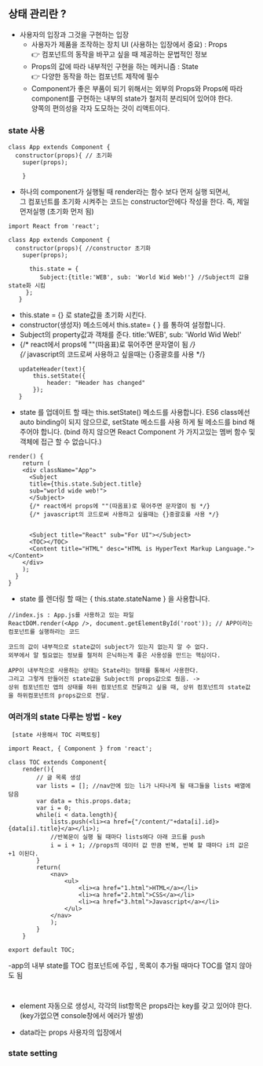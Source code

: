 ## 상태 관리란 ?

* 사용자의 입장과 그것을 구현하는 입장
   * 사용자가 제품을 조작하는 장치 UI (사용하는 입장에서 중요)  : Props <br>
  👉 컴포넌트의 동작을 바꾸고 싶을 때 제공하는 문법적인 정보
   * Props의 값에 따라 내부적인 구현을 하는 메커니즘 : State  <br>
  👉 다양한 동작을 하는 컴포넌트 제작에 필수
   * Component가 좋은 부품이 되기 위해서는 외부의 Props와 Props에 따라<br>
     component를 구현하는 내부의 state가 철저히 분리되어 있어야 한다.<br>
     양쪽의 편의성을 각자 도모하는 것이 리액트이다. 

### state 사용

```
class App extends Component {
  constructor(props){ // 초기화
    super(props); 
    
    }
```
- 하나의 component가 실행될 때 render라는 함수 보다 먼저 실행 되면서, <br>
 그 컴포넌트를 초기화 시켜주는 코드는 constructor안에다 작성을 한다.  즉, 제일 먼저실행 (초기화 먼저 됨)

```
import React from 'react';

class App extends Component {
  constructor(props){ //constructor 초기화
    super(props); 
    
      this.state = {
         Subject:{title:'WEB', sub: 'World Wid Web!'} //Subject의 값을 state화 시킴
     };
   }
```
- this.state = {} 로 state값을 초기화 시킨다. 
- constructor(생성자) 메소드에서 this.state= { } 를 통하여 설정합니다.
- Subject의 property값과 객채를 준다.  title:'WEB', sub: 'World Wid Web!'
- {/* react에서 props에 ""(따옴표)로 묶어주면 문자열이 됨 */} <br>
  {/* javascript의 코드로써 사용하고 싶을때는 {}중괄호를 사용 */}

```   
   updateHeader(text){
       this.setState({
           header: "Header has changed"
       });
   }
```

* state 를 업데이트 할 때는 this.setState() 메소드를 사용합니다. 
  ES6 class에선 auto binding이 되지 않으므로, setState 메소드를 사용 하게 될 메소드를 bind 해주어야 합니다. 
  (bind 하지 않으면 React Component 가 가지고있는 멤버 함수 및 객체에 접근 할 수 없습니다.)

```
render() {
    return (
    <div className="App">
      <Subject 
      title={this.state.Subject.title}
      sub="world wide web!">
      </Subject>
      {/* react에서 props에 ""(따옴표)로 묶어주면 문자열이 됨 */}
      {/* javascript의 코드로써 사용하고 싶을때는 {}중괄호를 사용 */}


      <Subject title="React" sub="For UI"></Subject>
      <TOC></TOC>
      <Content title="HTML" desc="HTML is HyperText Markup Language."></Content>
    </div>
    );
  }
}
```
  * state 를 렌더링 할 때는 { this.state.stateName } 을 사용합니다.
  
  ```
  //index.js : App.js를 사용하고 있는 파일
  ReactDOM.render(<App />, document.getElementById('root')); // APP이라는 컴포넌트를 실행하라는 코드
  
  코드의 값이 내부적으로 state값이 subject가 있는지 없는지 알 수 없다.
  외부에서 알 필요없는 정보를 철저히 은닉하는게 좋은 사용성을 만드는 핵심이다.
  
  APP이 내부적으로 사용하는 상태는 State라는 형태를 통해서 사용한다.
  그리고 그렇게 만들어진 state값을 Subject의 props값으로 줬음. -> 
  상위 컴포넌트인 앱의 상태를 하위 컴포넌트로 전달하고 싶을 때, 상위 컴포넌트의 state값을 하위컴포넌트의 props값으로 전달.
  ```

### 여러개의 state 다루는 방법 - key

```
 [state 사용해서 TOC 리팩토링]
 
import React, { Component } from 'react';

class TOC extends Component{
    render(){ 
        // 글 목록 생성
        var lists = []; //nav안에 있는 li가 나타나게 될 태그들을 lists 배열에 담음
        var data = this.props.data;
        var i = 0;
        while(i < data.length){
            lists.push(<li><a href={"/content/"+data[i].id}>{data[i].title}</a></li>);
            //반복문이 실행 될 때마다 lists에다 아래 코드를 push
            i = i + 1; //props의 데이터 값 만큼 반복, 반복 할 때마다 i의 값은 +1 이된다.
        } 
        return(
            <nav>
                <ul>
                    <li><a href="1.html">HTML</a></li>
                    <li><a href="2.html">CSS</a></li>
                    <li><a href="3.html">Javascript</a></li>
                </ul>
            </nav>
            );
        }
    }

export default TOC;
```
-app의 내부 state를 TOC 컴포넌트에 주입 , 목록이 추가될 때마다 TOC를 열지 않아도 됨


```
  
```
- element 자동으로 생성시, 각각의 list항목은 props라는 key를 갖고 있어야 한다.  (key가없으면 console창에서 에러가 발생)

- data라는 props 사용자의 입장에서 

### state setting
